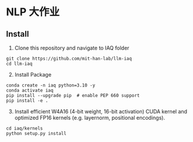 # NLP 大作业

## Install

1. Clone this repository and navigate to IAQ folder
```
git clone https://github.com/mit-han-lab/llm-iaq
cd llm-iaq
```

2. Install Package
```
conda create -n iaq python=3.10 -y
conda activate iaq
pip install --upgrade pip  # enable PEP 660 support
pip install -e .
```

3. Install efficient W4A16 (4-bit weight, 16-bit activation) CUDA kernel and optimized FP16 kernels (e.g. layernorm, positional encodings).
```
cd iaq/kernels
python setup.py install
```
